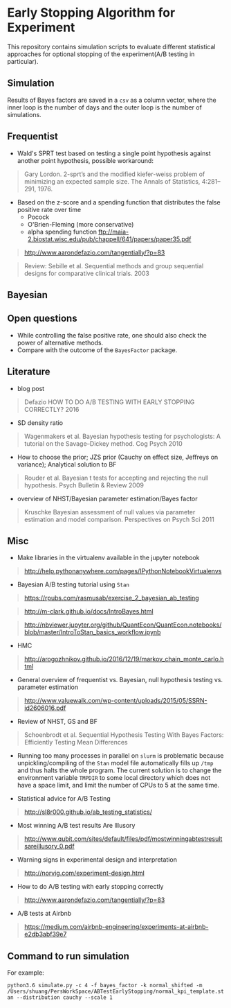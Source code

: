 # Early Stopping Algorithm for Experiment
This repository contains simulation scripts to evaluate different statistical approaches for optional stopping of the experiment(A/B testing in particular).

## Simulation

Results of Bayes factors are saved in a `csv` as a column vector, where the 
inner loop is the number of days and the outer loop is the number of simulations.

## Frequentist

- Wald's SPRT test based on testing a single point hypothesis against another 
point hypothesis, possible workaround:

>  Gary Lordon. 2-sprt’s and the modified kiefer-weiss problem of minimizing an expected sample size. The Annals of Statistics, 4:281–291, 1976.

- Based on the z-score and a spending function that distributes the false 
positive rate over time 
	- Pocock 
	- O'Brien-Fleming (more conservative)
	- alpha spending function ftp://maia-2.biostat.wisc.edu/pub/chappell/641/papers/paper35.pdf

> http://www.aarondefazio.com/tangentially/?p=83

> Review: Sebille et al. Sequential methods and group sequential designs for comparative clinical trials. 2003

## Bayesian

## Open questions
- While controlling the false positive rate, one should also check the power of alternative methods.
- Compare with the outcome of the `BayesFactor` package.

## Literature
- blog post

> Defazio HOW TO DO A/B TESTING WITH EARLY STOPPING CORRECTLY? 2016

- SD density ratio 

> Wagenmakers et al. Bayesian hypothesis testing for psychologists: A tutorial on the Savage–Dickey method. Cog Psych 2010 

- How to choose the prior; JZS prior (Cauchy on effect size, Jeffreys on variance); Analytical solution to BF
	
> Rouder et al. Bayesian t tests for accepting and rejecting the null hypothesis. Psych Bulletin & Review 2009

- overview of NHST/Bayesian parameter estimation/Bayes factor

> Kruschke Bayesian assessment of null values via parameter estimation and model comparison. Perspectives on Psych Sci 2011

## Misc
- Make libraries in the virtualenv available in the jupyter notebook

> http://help.pythonanywhere.com/pages/IPythonNotebookVirtualenvs

- Bayesian A/B testing tutorial using `Stan`

> https://rpubs.com/rasmusab/exercise_2_bayesian_ab_testing

> http://m-clark.github.io/docs/IntroBayes.html

> http://nbviewer.jupyter.org/github/QuantEcon/QuantEcon.notebooks/blob/master/IntroToStan_basics_workflow.ipynb

- HMC

> http://arogozhnikov.github.io/2016/12/19/markov_chain_monte_carlo.html

- General overview of frequentist vs. Bayesian, null hypothesis testing vs. parameter estimation

> http://www.valuewalk.com/wp-content/uploads/2015/05/SSRN-id2606016.pdf

- Review of NHST, GS and BF

> Schoenbrodt et al. Sequential Hypothesis Testing With Bayes Factors: Efficiently Testing Mean Differences

- Running too many processes in parallel on `slurm` is problematic because 
unpickling/compiling of the `Stan` model file automatically fills up `/tmp` and 
thus halts the whole program. The current solution is to change the environment
variable `TMPDIR` to some local directory which does not have a space limit, and
limit the number of CPUs to 5 at the same time.

- Statistical advice for A/B Testing

> http://sl8r000.github.io/ab_testing_statistics/

- Most winning A/B test results Are Illusory

> http://www.qubit.com/sites/default/files/pdf/mostwinningabtestresultsareillusory_0.pdf

- Warning signs in experimental design and interpretation

> http://norvig.com/experiment-design.html

- How to do A/B testing with early stopping correctly

> http://www.aarondefazio.com/tangentially/?p=83

- A/B tests at Airbnb

> https://medium.com/airbnb-engineering/experiments-at-airbnb-e2db3abf39e7


## Command to run simulation
For example:

```python3.6 simulate.py -c 4 -f bayes_factor -k normal_shifted -m /Users/shuang/PersWorkSpace/ABTestEarlyStopping/normal_kpi_template.stan --distribution cauchy --scale 1```